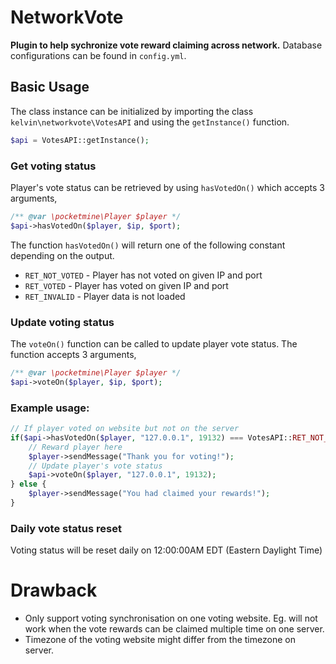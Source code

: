# NetworkVote

**Plugin to help sychronize vote reward claiming across network.** Database configurations can be found in `config.yml`.



## Basic Usage

The class instance can be initialized by importing the class `kelvin\networkvote\VotesAPI` and using the `getInstance()` function.
```php
$api = VotesAPI::getInstance();
```
### Get voting status
Player's vote status can be retrieved by using `hasVotedOn()` which accepts 3 arguments,
```php
/** @var \pocketmine\Player $player */
$api->hasVotedOn($player, $ip, $port);
```
The function `hasVotedOn()` will return one of the following constant depending on the output.
* `RET_NOT_VOTED` - Player has not voted on given IP and port
* `RET_VOTED` - Player has voted on given IP and port
* `RET_INVALID` - Player data is not loaded

### Update voting status
The `voteOn()` function can be called to update player vote status. The function accepts 3 arguments,
```php
/** @var \pocketmine\Player $player */
$api->voteOn($player, $ip, $port);
```

### Example usage:
```php
// If player voted on website but not on the server
if($api->hasVotedOn($player, "127.0.0.1", 19132) === VotesAPI::RET_NOT_VOTED){
    // Reward player here
    $player->sendMessage("Thank you for voting!");
    // Update player's vote status
    $api->voteOn($player, "127.0.0.1", 19132);
} else {
    $player->sendMessage("You had claimed your rewards!");
}
```

### Daily vote status reset
Voting status will be reset daily on 12:00:00AM EDT (Eastern Daylight Time)

# Drawback
* Only support voting synchronisation on one voting website. Eg. will not work when the vote rewards can be claimed multiple time on one server.
* Timezone of the voting website might differ from the timezone on server.
